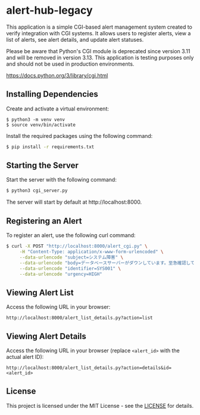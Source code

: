 # alert-hub-legacy

This application is a simple CGI-based alert management system created to verify integration with CGI systems. It allows users to register alerts, view a list of alerts, see alert details, and update alert statuses.

Please be aware that Python's CGI module is deprecated since version 3.11 and will be removed in version 3.13. This application is testing purposes only and should not be used in production environments.

https://docs.python.org/3/library/cgi.html

## Installing Dependencies

Create and activate a virtual environment:

```
$ python3 -m venv venv
$ source venv/bin/activate
```

Install the required packages using the following command:

```bash
$ pip install -r requirements.txt
```

## Starting the Server

Start the server with the following command:

```bash
$ python3 cgi_server.py
```

The server will start by default at http://localhost:8000.

## Registering an Alert

To register an alert, use the following curl command:

```bash
$ curl -X POST "http://localhost:8000/alert_cgi.py" \
     -H "Content-Type: application/x-www-form-urlencoded" \
     --data-urlencode "subject=システム障害" \
     --data-urlencode "body=データベースサーバーがダウンしています。至急確認してください。" \
     --data-urlencode "identifier=SYS001" \
     --data-urlencode "urgency=HIGH"
```

## Viewing Alert List

Access the following URL in your browser:

```
http://localhost:8000/alert_list_details.py?action=list
```

## Viewing Alert Details

Access the following URL in your browser (replace `<alert_id>` with the actual alert ID):

```
http://localhost:8000/alert_list_details.py?action=details&id=<alert_id>
```

## License

This project is licensed under the MIT License - see the [LICENSE](https://opensource.org/license/mit) for details.
